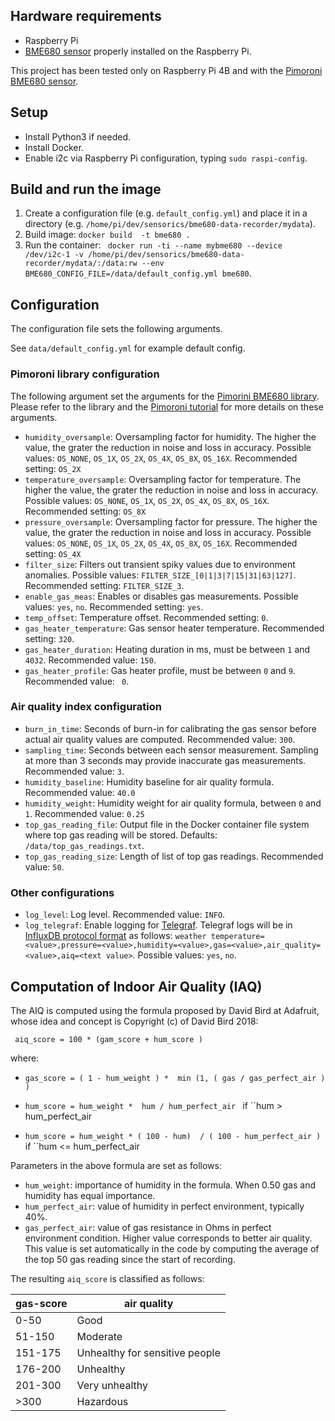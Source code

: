 
## Hardware requirements

- Raspberry Pi
- [BME680 sensor](https://www.bosch-sensortec.com/products/environmental-sensors/gas-sensors-bme680/) properly installed on the Raspberry Pi.

This project has been tested only on Raspberry Pi 4B and with the [Pimoroni BME680 sensor](https://shop.pimoroni.com/products/bme680-breakout).

## Setup

- Install Python3 if needed.
- Install Docker.
- Enable i2c via Raspberry Pi configuration, typing ``sudo raspi-config``.
 

## Build and run the image

1. Create a configuration file (e.g. ``default_config.yml``) and place it in a directory (e.g. ``/home/pi/dev/sensorics/bme680-data-recorder/mydata``).
2. Build image: ``docker build  -t bme680 .`` 
3. Run the container: `` docker run -ti --name mybme680 --device /dev/i2c-1 -v /home/pi/dev/sensorics/bme680-data-recorder/mydata/:/data:rw --env BME680_CONFIG_FILE=/data/default_config.yml bme680``.

## Configuration

The configuration file sets the following arguments.

See ``data/default_config.yml`` for example default config. 

### Pimoroni library configuration

The following argument set the arguments for the [Pimorini BME680 library](https://github.com/pimoroni/bme680-python/tree/master/library). Please refer to the library and the [Pimoroni tutorial](https://learn.pimoroni.com/tutorial/sandyj/getting-started-with-bme680-breakout) for more details on these arguments.

- ``humidity_oversample``: Oversampling factor for humidity. The higher the value, the grater the reduction in noise and loss in accuracy. Possible values: ``OS_NONE``, ``OS_1X``, ``OS_2X``, ``OS_4X``, ``OS_8X``, ``OS_16X``. Recommended setting: ``OS_2X``
- ``temperature_oversample``: Oversampling factor for temperature. The higher the value, the grater the reduction in noise and loss in accuracy. Possible values: ``OS_NONE``, ``OS_1X``, ``OS_2X``, ``OS_4X``, ``OS_8X``, ``OS_16X``. Recommended setting: ``OS_8X``
- ``pressure_oversample``: Oversampling factor for pressure. The higher the value, the grater the reduction in noise and loss in accuracy. Possible values: ``OS_NONE``, ``OS_1X``, ``OS_2X``, ``OS_4X``, ``OS_8X``, ``OS_16X``. Recommended setting: ``OS_4X``
- ``filter_size``: Filters out transient spiky values due to environment anomalies. Possible values: ``FILTER_SIZE_[0|1|3|7|15|31|63|127]``. Recommended setting: ``FILTER_SIZE_3``. 
- ``enable_gas_meas``: Enables or disables gas measurements. Possible values: ``yes``, ``no``. Recommended setting: ``yes``.
- ``temp_offset``: Temperature offset. Recommended setting: ``0``. 
- ``gas_heater_temperature``: Gas sensor heater temperature. Recommended setting: ``320``.
- ``gas_heater_duration``: Heating duration in ms, must be between ``1`` and ``4032``. Recommended value: ``150``.
- ``gas_heater_profile``: Gas heater profile, must be between ``0`` and ``9``. Recommended value: `` 0``.

### Air quality index configuration

- ``burn_in_time``: Seconds of burn-in for calibrating the gas sensor before actual air quality values are computed. Recommended value: ``300``.
- ``sampling_time``: Seconds between each sensor measurement. Sampling at more than 3 seconds may provide inaccurate gas measurements. Recommended value: ``3``.
- ``humidity_baseline``: Humidity baseline for air quality formula. Recommended value: ``40.0``
- ``humidity_weight``: Humidity weight for air quality formula, between ``0`` and ``1``. Recommended value: ``0.25``
- ``top_gas_reading_file``: Output file in the Docker container file system where top gas reading will be stored. Defaults: ``/data/top_gas_readings.txt``.
- ``top_gas_reading_size``: Length of list of top gas readings. Recommended value: ``50``.

### Other configurations

- ``log_level``: Log level. Recommended value: ``INFO``.
- ``log_telegraf``: Enable logging for [Telegraf](https://www.influxdata.com/time-series-platform/telegraf/). Telegraf logs will be in [InfluxDB protocol format](https://docs.influxdata.com/influxdb/v1.8/write_protocols/line_protocol_reference/) as follows: ``weather temperature=<value>,pressure=<value>,humidity=<value>,gas=<value>,air_quality=<value>,aiq=<text value>``. Possible values: ``yes``, ``no``.


## Computation of Indoor Air Quality (IAQ)

The AIQ is computed using the formula proposed by David Bird at Adafruit, whose idea and concept is Copyright (c) of David Bird 2018:

`` aiq_score = 100 * (gam_score + hum_score )``

where: 


- ``gas_score = ( 1 - hum_weight ) *  min (1, ( gas / gas_perfect_air ) )``

- ``hum_score = hum_weight *  hum / hum_perfect_air `` if ``hum > hum_perfect_air

- ``hum_score = hum_weight * ( 100 - hum)  / ( 100 - hum_perfect_air )`` if ``hum <= hum_perfect_air

Parameters in the above formula are set as follows:

- ``hum_weight``: importance of humidity in the formula. When 0.50 gas and humidity has equal importance.
- ``hum_perfect_air``: value of humidity in perfect environment, typically 40%.
- ``gas_perfect_air``: value of gas resistance in Ohms in perfect environment condition. Higher value corresponds to better air quality. This value is set automatically in the code by computing the average of the top 50 gas reading since the start of recording.


The resulting ``aiq_score`` is classified as follows:

| gas-score | air quality                    |
|-----------|--------------------------------|
| 0-50      | Good                           |
| 51-150    | Moderate                       |
| 151-175   | Unhealthy for sensitive people |
| 176-200   | Unhealthy                      |
| 201-300   | Very unhealthy                 |
| >300      | Hazardous                      |

 
